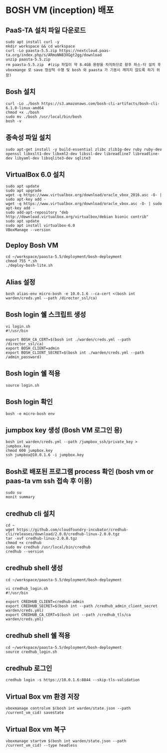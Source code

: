 # BOSH VM (inception) 배포

## PaaS-TA 설치 파일 다운로드

```shell
sudo apt install curl -y
mkdir workspace && cd workspace
curl -Lo paasta-5.5.zip https://nextcloud.paas-ta.org/index.php/s/ARmoNN83XGgt2gg/download
unzip paasta-5.5.zip
rm paasta-5.5.zip  #(zip 파일이 약 8.4GB 용량을 차지하므로 향후 파스-타 설치 후 vboxmange 로 save 정상적 수행 및 bosh 와 paasta 가 기동시 깨지지 않도록 하기 위함)
```

## Bosh 설치

```shell
curl -Lo ./bosh https://s3.amazonaws.com/bosh-cli-artifacts/bosh-cli-6.1.0-linux-amd64
chmod +x ./bosh
sudo mv ./bosh /usr/local/bin/bosh
bosh -v
```

## 종속성 파일 설치

```shell
sudo apt-get install -y build-essential zlibc zlib1g-dev ruby ruby-dev openssl libxslt1-dev libxml2-dev libssl-dev libreadline7 libreadline-dev libyaml-dev libsqlite3-dev sqlite3
```

## VirtualBox 6.0 설치

```shell
sudo apt update
sudo apt upgrade
wget -q https://www.virtualbox.org/download/oracle_vbox_2016.asc -O- | sudo apt-key add -
wget -q https://www.virtualbox.org/download/oracle_vbox.asc -O- | sudo apt-key add -
sudo add-apt-repository "deb http://download.virtualbox.org/virtualbox/debian bionic contrib"
sudo apt update
sudo apt install virtualbox-6.0
VBoxManage --version
```

## Deploy Bosh VM

```shell
cd ~/workspace/paasta-5.5/deployment/bosh-deployment
chmod 755 *.sh
./deploy-bosh-lite.sh
```

## Alias 설정

```shell
bosh alias-env micro-bosh -e 10.0.1.6 --ca-cert <(bosh int warden/creds.yml --path /director_ssl/ca)
```

## Bosh login 쉘 스크립트 생성

```shell
vi login.sh
#!/usr/bin

export BOSH_CA_CERT=$(bosh int ./warden/creds.yml --path /director_ssl/ca)
export BOSH_CLIENT=admin
export BOSH_CLIENT_SECRET=$(bosh int ./warden/creds.yml --path /admin_password)
```

## Bosh login 쉘 적용

```shell
source login.sh
```

## Bosh login 확인

```shell
bosh -e micro-bosh env
```

## jumpbox key 생성 (Bosh VM 로그인 용)

```shell
bosh int warden/creds.yml --path /jumpbox_ssh/private_key > jumpbox.key
chmod 600 jumpbox.key
ssh jumpbox@10.0.1.6 -i jumpbox.key
```

## Bosh로 배포된 프로그램 process 확인 (bosh vm or paas-ta vm ssh 접속 후 이용)

```shell
sudo su
monit summary
```

## credhub cli 설치

```shell
cd ~
wget https://github.com/cloudfoundry-incubator/credhub-cli/releases/download/2.0.0/credhub-linux-2.0.0.tgz
tar -xvf credhub-linux-2.0.0.tgz
chmod +x credhub
sudo mv credhub /usr/local/bin/credhub
credhub --version
```

## credhub shell 생성

```shell
cd ~/workspace/paasta-5.5/deployment/bosh-deployment

vi credhub_login.sh
#!/usr/bin

export CREDHUB_CLIENT=credhub-admin
export CREDHUB_SECRET=$(bosh int --path /credhub_admin_client_secret warden/creds.yml)
export CREDHUB_CA_CERT=$(bosh int --path /credhub_tls/ca warden/creds.yml)
```

## credhub shell 쉘 적용

```shell
cd ~/workspace/paasta-5.5/deployment/bosh-deployment
source credhub_login.sh
```

## credhub 로그인

```shell
credhub login -s https://10.0.1.6:8844 --skip-tls-validation
```

## Virtual Box vm 환경 저장

```shell
vboxmanage controlvm $(bosh int warden/state.json --path /current_vm_cid) savestate
```

## Virtual Box vm 복구

```shell
vboxmanage startvm $(bosh int warden/state.json --path /current_vm_cid) --type headless
```
